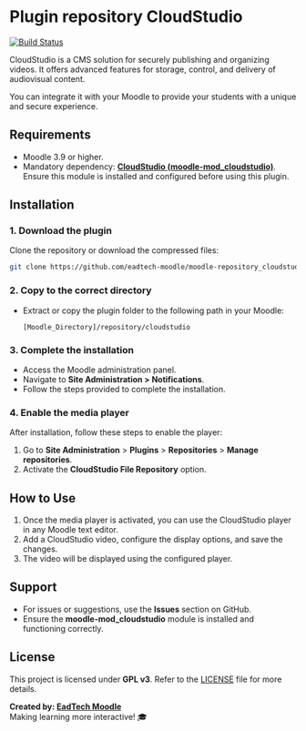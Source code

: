 # Plugin repository CloudStudio

[![Build Status](https://travis-ci.org/cloudstudio/moodle-repository_cloudstudio.svg?branch=master)](https://travis-ci.org/cloudstudio/moodle-repository_cloudstudio)

CloudStudio is a CMS solution for securely publishing and organizing videos. It offers advanced features for storage, control, and delivery of audiovisual content.

You can integrate it with your Moodle to provide your students with a unique and secure experience.

## Requirements

- Moodle 3.9 or higher.
- Mandatory dependency: **[CloudStudio (moodle-mod_cloudstudio)](https://github.com/eadtech-moodle/moodle-mod_cloudstudio)**. Ensure this module is installed and configured before using this plugin.

## Installation

### 1. Download the plugin

Clone the repository or download the compressed files:

```bash
git clone https://github.com/eadtech-moodle/moodle-repository_cloudstudio.git
```

### 2. Copy to the correct directory

- Extract or copy the plugin folder to the following path in your Moodle:

  ```plaintext
  [Moodle_Directory]/repository/cloudstudio
  ```

### 3. Complete the installation

- Access the Moodle administration panel.
- Navigate to **Site Administration > Notifications**.
- Follow the steps provided to complete the installation.

### 4. Enable the media player

After installation, follow these steps to enable the player:

1. Go to **Site Administration** > **Plugins** >  **Repositories** > **Manage repositories**.
2. Activate the **CloudStudio File Repository** option.

## How to Use

1. Once the media player is activated, you can use the CloudStudio player in any Moodle text editor.
2. Add a CloudStudio video, configure the display options, and save the changes.
3. The video will be displayed using the configured player.

## Support

- For issues or suggestions, use the **Issues** section on GitHub.
- Ensure the **moodle-mod_cloudstudio** module is installed and functioning correctly.

## License

This project is licensed under **GPL v3**. Refer to the [LICENSE](LICENSE) file for more details.

**Created by: [EadTech Moodle](https://github.com/eadtech-moodle)**  
Making learning more interactive! 🎓
